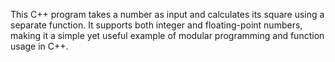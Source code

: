 This C++ program takes a number as input and calculates its square using a separate function. It supports both integer and floating-point numbers, making it a simple yet useful example of modular programming and function usage in C++.


